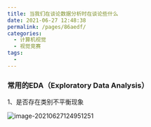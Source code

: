 ```yaml
---
title: 当我们在谈论数据分析时在谈论些什么
date: 2021-06-27 12:48:38
permalink: /pages/86aedf/
categories:
  - 计算机视觉
  - 视觉竞赛
tags:
  - 
---
```

### 常用的EDA（Exploratory Data Analysis）

1、是否存在类别不平衡现象

![image-20210627124951251](https://muyun-blog-pic.oss-cn-shanghai.aliyuncs.com/picgo/image-20210627124951251.png)